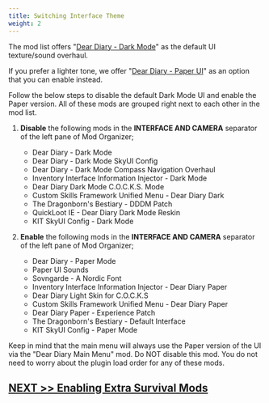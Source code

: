 ```yaml
---
title: Switching Interface Theme
weight: 2
---
```

The mod list offers "[Dear Diary - Dark Mode](https://www.nexusmods.com/skyrimspecialedition/mods/60837)" as the default UI texture/sound overhaul.

If you prefer a lighter tone, we offer "[Dear Diary - Paper UI](https://www.nexusmods.com/skyrimspecialedition/mods/23010)" as an option that you can enable instead.

Follow the below steps to disable the default Dark Mode UI and enable the Paper version. All of these mods are grouped right next to each other in the mod list.

1. **Disable** the following mods in the **INTERFACE AND CAMERA** separator of the left pane of Mod Organizer;

    - Dear Diary - Dark Mode
    - Dear Diary - Dark Mode SkyUI Config
    - Dear Diary - Dark Mode Compass Navigation Overhaul
    - Inventory Interface Information Injector - Dark Mode
    - Dear Diary Dark Mode C.O.C.K.S. Mode
    - Custom Skills Framework Unified Menu - Dear Diary Dark
    - The Dragonborn's Bestiary - DDDM Patch
    - QuickLoot IE - Dear Diary Dark Mode Reskin
    - KIT SkyUI Config - Dark Mode

2. **Enable** the following mods in the **INTERFACE AND CAMERA** separator of the left pane of Mod Organizer;

    - Dear Diary - Paper Mode
    - Paper UI Sounds
    - Sovngarde - A Nordic Font
    - Inventory Interface Information Injector - Dear Diary Paper
    - Dear Diary Light Skin for C.O.C.K.S
    - Custom Skills Framework Unified Menu - Dear Diary Paper
    - Dear Diary Paper - Experience Patch
    - The Dragonborn's Bestiary - Default Interface
    - KIT SkyUI Config - Paper Mode

Keep in mind that the main menu will always use the Paper version of the UI via the "Dear Diary Main Menu" mod. Do NOT disable this mod. You do not need to worry about the plugin load order for any of these mods.

## [NEXT >> Enabling Extra Survival Mods](../survivalmods)
